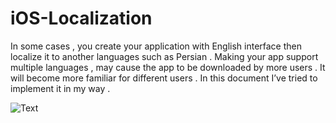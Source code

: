 # iOS-Localization

In some cases , you create your application with English interface then localize it to another languages such as Persian . Making your app support multiple languages , may cause the app to be downloaded by more users . It will become more familiar for different users . In this document I’ve tried to implement it in my way .

![Text](https://user-images.githubusercontent.com/11373016/42722838-6c2bc3e8-8768-11e8-9dc7-b4930eeb5037.gif)
